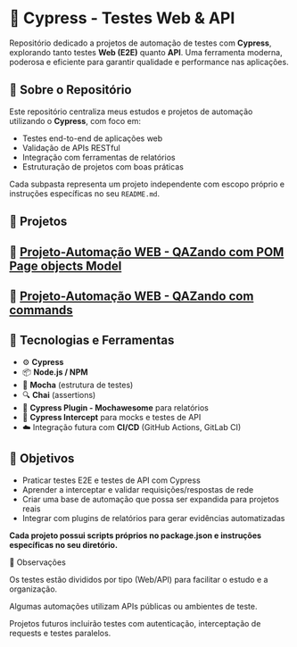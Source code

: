 # 🧪 Cypress - Testes Web & API

Repositório dedicado a projetos de automação de testes com **Cypress**, explorando tanto testes **Web (E2E)** quanto **API**. Uma ferramenta moderna, poderosa e eficiente para garantir qualidade e performance nas aplicações.

## 🧩 Sobre o Repositório

Este repositório centraliza meus estudos e projetos de automação utilizando o **Cypress**, com foco em:

- Testes end-to-end de aplicações web
- Validação de APIs RESTful
- Integração com ferramentas de relatórios
- Estruturação de projetos com boas práticas

Cada subpasta representa um projeto independente com escopo próprio e instruções específicas no seu `README.md`.

## 📁 Projetos

## 📁 [Projeto-Automação WEB - QAZando com POM Page objects Model](https://github.com/qajonathanpoa/cypress-qazando-pageobj-with-it-ui)
## 📁 [Projeto-Automação WEB - QAZando com commands](https://github.com/qajonathanpoa/cypress-iniciante-commands-ui)


## 🚀 Tecnologias e Ferramentas

- ⚙️ **Cypress**
- 📦 **Node.js / NPM**
- 🧪 **Mocha** (estrutura de testes)
- 🔍 **Chai** (assertions)
- 🧾 **Cypress Plugin - Mochawesome** para relatórios
- 🔄 **Cypress Intercept** para mocks e testes de API
- ☁️ Integração futura com **CI/CD** (GitHub Actions, GitLab CI)

## 🎯 Objetivos

- Praticar testes E2E e testes de API com Cypress
- Aprender a interceptar e validar requisições/respostas de rede
- Criar uma base de automação que possa ser expandida para projetos reais
- Integrar com plugins de relatórios para gerar evidências automatizadas

 
**Cada projeto possui scripts próprios no package.json e instruções específicas no seu diretório.**

📝 Observações

Os testes estão divididos por tipo (Web/API) para facilitar o estudo e a organização.

Algumas automações utilizam APIs públicas ou ambientes de teste.

Projetos futuros incluirão testes com autenticação, interceptação de requests e testes paralelos.
